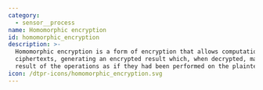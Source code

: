 ```yaml
---
category:
  - sensor__process
name: Homomorphic encryption
id: homomorphic_encryption
description: >-
  Homomorphic encryption is a form of encryption that allows computation on
  ciphertexts, generating an encrypted result which, when decrypted, matches the
  result of the operations as if they had been performed on the plaintext.
icon: /dtpr-icons/homomorphic_encryption.svg
---
```


